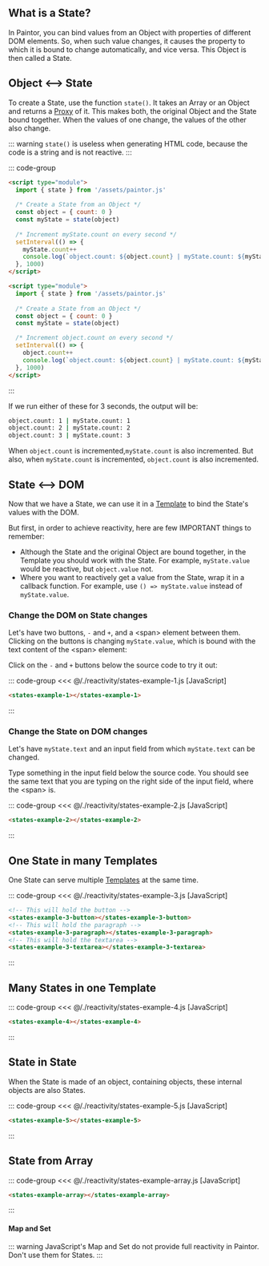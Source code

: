 <script> import '/./reactivity/states.js' </script>

## What is a State?

In Paintor, you can bind values from an Object with properties of different DOM elements.
So, when such value changes, it causes the property to which it is bound to change automatically,
and vice versa. This Object is then called a State.

## Object <--> State

To create a State, use the function `state()`. It takes an Array or an Object and returns a
[Proxy](https://developer.mozilla.org/en-US/docs/Web/JavaScript/Reference/Global_Objects/Proxy)
of it. This makes both, the original Object and the State bound together. When the values of one
change, the values of the other also change.

::: warning
`state()` is useless when generating HTML code, because the code is a string and is not
reactive.
:::

::: code-group
```html [object -> myState, increment 'myState.count']
<script type="module">
  import { state } from '/assets/paintor.js'
  
  /* Create a State from an Object */
  const object = { count: 0 }
  const myState = state(object)
   
  /* Increment myState.count on every second */
  setInterval(() => {
    myState.count++
    console.log(`object.count: ${object.count} | myState.count: ${myState.count}`)
  }, 1000)
</script>
```
```html [object -> myState, increment 'object.count']
<script type="module">
  import { state } from '/assets/paintor.js'
  
  /* Create a State from an Object */
  const object = { count: 0 }
  const myState = state(object)

  /* Increment object.count on every second */
  setInterval(() => {
    object.count++
    console.log(`object.count: ${object.count} | myState.count: ${myState.count}`)
  }, 1000)
</script>
```
:::

If we run either of these for 3 seconds, the output will be:

```bash
object.count: 1 | myState.count: 1
object.count: 2 | myState.count: 2
object.count: 3 | myState.count: 3
```

When `object.count` is incremented,`myState.count` is also incremented.
But also, when `myState.count` is incremented, `object.count` is also incremented.

## State <--> DOM

Now that we have a State, we can use it in a [Template](../templates/what-are-templates.md)
to bind the State's values with the DOM.

But first, in order to achieve reactivity, here are few IMPORTANT things to remember:

- Although the State and the original Object are bound together, in the Template you should work
  with the State. For example, `myState.value` would be reactive, but `object.value` not.
- Where you want to reactively get a value from the State, wrap it in a callback function. For
  example, use `() => myState.value` instead of `myState.value`.

### Change the DOM on State changes

Let's have two buttons, `-` and `+`, and a \<span\> element between them. Clicking on the buttons is
changing `myState.value`, which is bound with the text content of the \<span\> element:

Click on the `-` and `+` buttons below the source code to try it out:

::: code-group
<<< @/./reactivity/states-example-1.js [JavaScript]
```html [HTML]
<states-example-1></states-example-1>
```
:::

<div class="example">
  <p></p>
  <states-example-1></states-example-1>
  <p></p>
</div>

### Change the State on DOM changes

Let's have `myState.text` and an input field from which `myState.text` can be changed.

Type something in the input field below the source code. You should see the same text that you are
typing on the right side of the input field, where the \<span\> is.

::: code-group
<<< @/./reactivity/states-example-2.js [JavaScript]
```html [HTML]
<states-example-2></states-example-2>
```
:::

<div class="example">
  <p></p>
  <states-example-2></states-example-2>
  <p></p>
</div>

## One State in many Templates

One State can serve multiple [Templates](../templates/what-are-templates.md) at the same time.

::: code-group
<<< @/./reactivity/states-example-3.js [JavaScript]
```html [HTML]
<!-- This will hold the button -->
<states-example-3-button></states-example-3-button>
<!-- This will hold the paragraph -->
<states-example-3-paragraph></states-example-3-paragraph>
<!-- This will hold the textarea -->
<states-example-3-textarea></states-example-3-textarea>
```
:::

<div class="example">
  <p></p>
  <states-example-3-button></states-example-3-button>
  <states-example-3-paragraph></states-example-3-paragraph>
  <states-example-3-textarea></states-example-3-textarea>
  <p></p>
</div>

## Many States in one Template

::: code-group
<<< @/./reactivity/states-example-4.js [JavaScript]
```html [HTML]
<states-example-4></states-example-4>
```
:::

<div class="example">
  <p></p>
  <states-example-4></states-example-4>
  <p></p>
</div>

## State in State

When the State is made of an object, containing objects, these internal objects are also States.

::: code-group
<<< @/./reactivity/states-example-5.js [JavaScript]
```html [HTML]
<states-example-5></states-example-5>
```
:::

<div class="example">
  <p></p>
  <states-example-5></states-example-5>
  <p></p>
</div>

## State from Array

::: code-group
<<< @/./reactivity/states-example-array.js [JavaScript]
```html [HTML]
<states-example-array></states-example-array>
```
:::

<div class="example">
  <p></p>
  <states-example-array></states-example-array>
  <p></p>
</div>

#### Map and Set

::: warning
JavaScript's Map and Set do not provide full reactivity in Paintor. Don't use them for States.
:::
